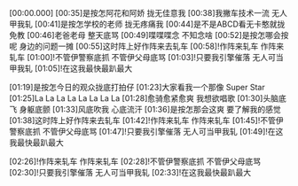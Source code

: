 [00:00.000]
[00:35]是按怎阿花和阿娇 拢无佳意我
[00:38]我撇车技术一流 无人甲我轧
[00:41]是按怎学校的老师 拢无疼痛我
[00:44]是不是ABCD看无卡憨就拢免教
[00:46]老爸老母 整天底骂
[00:49]喋喋喋念 不知念啥
[00:52]是按怎哪会按呢 身边的问题一摊
[00:55]这时阵上好作阵来去轧车
[00:58]!作阵来轧车 作阵来轧车
[01:00]!不管伊警察底抓 不管伊父母底骂
[01:03]!只要我引擎催落 无人可当甲我轧
[01:05]!在这我最快最趴最大

[01:19]是按怎今日的观众拢底打拍仔
[01:23]大家看我一个那像 Super Star
[01:25]La La La La La La La La
[01:28]愈骑愈紧愈爽 我想欲唱歌
[01:30]头脑底飞 身躯底颤
[01:33]风底吹我 心底流汗
[01:36]是按怎那会这爽 要了解我的感觉
[01:38]这时阵上好作阵来去轧车
[01:42]!作阵来轧车 作阵来轧车
[01:45]!不管伊警察底抓 不管伊父母底骂
[01:47]!只要我引擎催落 无人可当甲我轧
[01:49]!在这我最快最趴最大

[02:26]!作阵来轧车 作阵来轧车
[02:28]!不管伊警察底抓 不管伊父母底骂
[02:30]!只要我引擎催落 无人可当甲我轧
[02:33]!在这我最快最趴最大